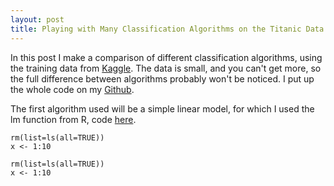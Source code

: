 ```yaml
---
layout: post
title: Playing with Many Classification Algorithms on the Titanic Data Set
---
```


In this post I make a comparison of different classification algorithms, using the training data from [Kaggle](https://www.kaggle.com/c/titanic/data). The data is small, and you can't get more, so the full difference between algorithms probably won't be noticed. I put up the whole code on my [Github]().

The first algorithm used will be a simple linear model, for which I used the lm function from R, code [here]().

```{r }
rm(list=ls(all=TRUE))
x <- 1:10
```

```{r tuz}
rm(list=ls(all=TRUE))
x <- 1:10
```